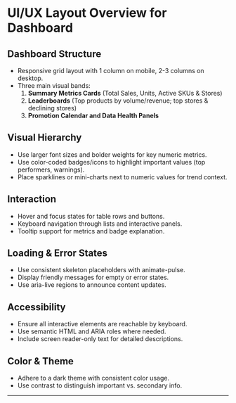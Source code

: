# UI/UX Layout Overview for Dashboard

## Dashboard Structure
- Responsive grid layout with 1 column on mobile, 2-3 columns on desktop.
- Three main visual bands:
  1. **Summary Metrics Cards** (Total Sales, Units, Active SKUs & Stores)
  2. **Leaderboards** (Top products by volume/revenue; top stores & declining stores)
  3. **Promotion Calendar and Data Health Panels**

## Visual Hierarchy
- Use larger font sizes and bolder weights for key numeric metrics.
- Use color-coded badges/icons to highlight important values (top performers, warnings).
- Place sparklines or mini-charts next to numeric values for trend context.

## Interaction
- Hover and focus states for table rows and buttons.
- Keyboard navigation through lists and interactive panels.
- Tooltip support for metrics and badge explanation.

## Loading & Error States
- Use consistent skeleton placeholders with animate-pulse.
- Display friendly messages for empty or error states.
- Use aria-live regions to announce content updates.

## Accessibility
- Ensure all interactive elements are reachable by keyboard.
- Use semantic HTML and ARIA roles where needed.
- Include screen reader-only text for detailed descriptions.

## Color & Theme
- Adhere to a dark theme with consistent color usage.
- Use contrast to distinguish important vs. secondary info.

---

